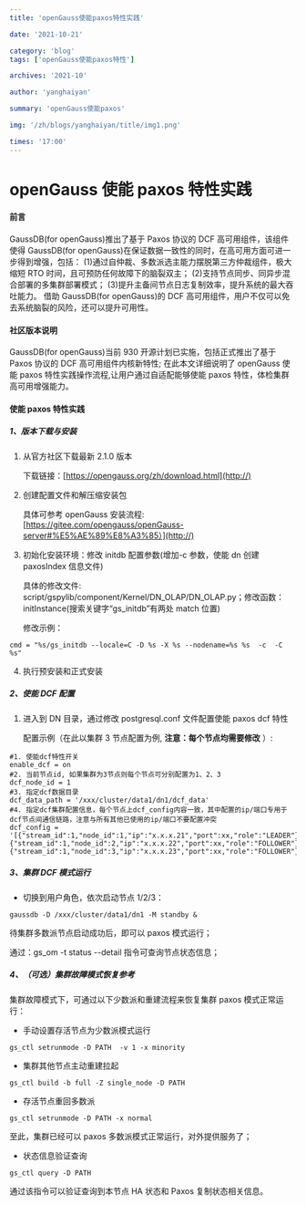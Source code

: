 ```yaml
---
title: 'openGauss使能paxos特性实践'

date: '2021-10-21'

category: 'blog'
tags: ['openGauss使能paxos特性']

archives: '2021-10'

author: 'yanghaiyan'

summary: 'openGauss使能paxos'

img: '/zh/blogs/yanghaiyan/title/img1.png'

times: '17:00'
---
```


# openGauss 使能 paxos 特性实践

#### 前言

GaussDB(for openGauss)推出了基于 Paxos 协议的 DCF 高可用组件，该组件使得 GaussDB(for openGauss)在保证数据一致性的同时，在高可用方面可进一步得到增强，包括：
(1)通过自仲裁、多数派选主能力摆脱第三方仲裁组件，极大缩短 RTO 时间，且可预防任何故障下的脑裂双主；
(2)支持节点同步、同异步混合部署的多集群部署模式；
(3)提升主备间节点日志复制效率，提升系统的最大吞吐能力。
借助 GaussDB(for openGauss)的 DCF 高可用组件，用户不仅可以免去系统脑裂的风险，还可以提升可用性。

#### 社区版本说明

GaussDB(for openGauss)当前 930 开源计划已实施，包括正式推出了基于 Paxos 协议的 DCF 高可用组件内核新特性; 在此本文详细说明了 openGauss 使能 paxos 特性实践操作流程,让用户通过自适配能够使能 paxos 特性，体检集群高可用增强能力。

#### 使能 paxos 特性实践

##### 1、版本下载与安装

1.  从官方社区下载最新 2.1.0 版本

    下载链接：[https://opengauss.org/zh/download.html](http://)

2.  创建配置文件和解压缩安装包

    具体可参考 openGauss 安装流程: [https://gitee.com/opengauss/openGauss-server#%E5%AE%89%E8%A3%85）](http://)

3.  初始化安装环境：修改 initdb 配置参数(增加-c 参数，使能 dn 创建 paxosIndex 信息文件)

    具体的修改文件: script/gspylib/component/Kernel/DN_OLAP/DN_OLAP.py；修改函数：initInstance(搜索关键字“gs_initdb”有两处 match 位置)

    修改示例：

```c{.line-num}
cmd = "%s/gs_initdb --locale=C -D %s -X %s --nodename=%s %s  -c  -C %s"
```

4.  执行预安装和正式安装

##### 2、使能 DCF 配置

1.  进入到 DN 目录，通过修改 postgresql.conf 文件配置使能 paxos dcf 特性

    配置示例（在此以集群 3 节点配置为例, **注意：每个节点均需要修改** ）:

```c{.line-num}
#1. 使能dcf特性开关
enable_dcf = on
#2. 当前节点id, 如果集群为3节点则每个节点可分别配置为1、2、3
dcf_node_id = 1
#3. 指定dcf数据目录
dcf_data_path = '/xxx/cluster/data1/dn1/dcf_data'
#4. 指定dcf集群配置信息，每个节点上dcf_config内容一致，其中配置的ip/端口专用于dcf节点间通信链路，注意与所有其他已使用的ip/端口不要配置冲突
dcf_config = '[{"stream_id":1,"node_id":1,"ip":"x.x.x.21","port":xx,"role":"LEADER"},{"stream_id":1,"node_id":2,"ip":"x.x.x.22","port":xx,"role":"FOLLOWER"},{"stream_id":1,"node_id":3,"ip":"x.x.x.23","port":xx,"role":"FOLLOWER"}]'
```

##### 3、集群 DCF 模式运行

- 切换到用户角色，依次启动节点 1/2/3：

```c{.line-num}
gaussdb -D /xxx/cluster/data1/dn1 -M standby &
```

待集群多数派节点启动成功后，即可以 paxos 模式运行；

通过：gs_om -t status --detail 指令可查询节点状态信息；

##### 4、（可选）集群故障模式恢复参考

集群故障模式下，可通过以下少数派和重建流程来恢复集群 paxos 模式正常运行：

- 手动设置存活节点为少数派模式运行

```c{.line-num}
gs_ctl setrunmode -D PATH  -v 1 -x minority
```

- 集群其他节点主动重建拉起

```c{.line-num}
gs_ctl build -b full -Z single_node -D PATH
```

- 存活节点重回多数派

```c{.line-num}
gs_ctl setrunmode -D PATH -x normal
```

至此，集群已经可以 paxos 多数派模式正常运行，对外提供服务了；

- 状态信息验证查询

```c{.line-num}
gs_ctl query -D PATH
```

通过该指令可以验证查询到本节点 HA 状态和 Paxos 复制状态相关信息。
